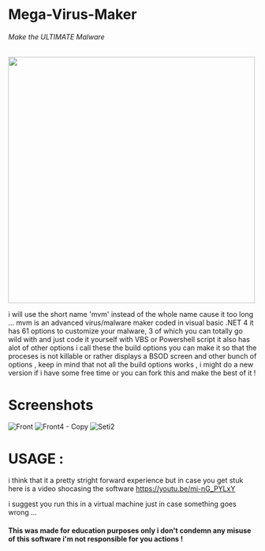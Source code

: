 # Mega-Virus-Maker
###### Make the ULTIMATE Malware 


<img src="https://user-images.githubusercontent.com/102109601/202936276-83fc55d4-bf0b-4acc-88b7-5c0e84651415.png" width="500">
<p>i will use the short name 'mvm' instead of the whole name cause it too long ... mvm is an advanced virus/malware maker coded in visual basic .NET 4 it has 61 options to 
customize your malware, 3 of which you can totally go wild with and just code it yourself with VBS or Powershell script it also has alot of other options i call these the build options
you can make it so that the proceses is not killable or rather displays a BSOD screen and other bunch of options , keep in mind that not all the build options works , i might do a new version if i have some free time or you can fork this and make the best of it ! </p>

# Screenshots

![Front](https://user-images.githubusercontent.com/102109601/203129620-6e6bc160-42e2-4eb4-bbd8-3075a0a30303.PNG)
![Front4 - Copy](https://user-images.githubusercontent.com/102109601/203129649-6f7d2c7b-c718-4343-a302-ec2f17f7aa4c.PNG)
![Seti2](https://user-images.githubusercontent.com/102109601/203129661-a0c36049-de38-42c9-867c-ea7cb4400d7c.PNG)



# USAGE :

i think that it a pretty stright forward experience but in case you get stuk here is a video shocasing the software 
https://youtu.be/mi-nG_PYLxY

i suggest you run this in a virtual machine just in case something goes wrong ... 

<h4>This was made for education purposes only i don't condemn any misuse of this software i'm not responsible for you actions !</h4>

